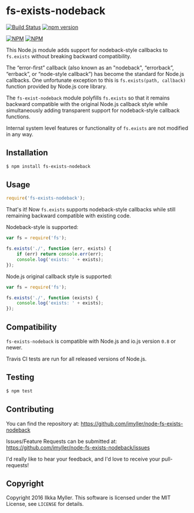 fs-exists-nodeback
==================
[![Build Status](https://travis-ci.org/imyller/node-fs-exists-nodeback.svg)](https://travis-ci.org/imyller/node-fs-exists-nodeback)
[![npm version](https://badge.fury.io/js/fs-exists-nodeback.svg)](http://badge.fury.io/js/fs-exists-nodeback)

[![NPM](https://nodei.co/npm/fs-exists-nodeback.png?downloads=true&downloadRank=true&stars=true)](https://nodei.co/npm/fs-exists-nodeback/)
[![NPM](https://nodei.co/npm-dl/fs-exists-nodeback.png?months=6&height=3)](https://nodei.co/npm-dl/fs-exists-nodeback/)

This Node.js module adds support for nodeback-style callbacks to `fs.exists` without breaking backward compatibility.

The “error-first” callback (also known as an "nodeback", “errorback”, “errback”, or “node-style callback”) has become 
the standard for Node.js callbacks. One unfortunate exception to this is `fs.exists(path, callback)` function provided by Node.js core library.
 
The `fs-exist-nodeback` module polyfills `fs.exists` so that it remains backward compatible with the original Node.js callback
style while simultaneously adding transparent support for nodeback-style callback functions. 

Internal system level features or functionality of `fs.exists` are not modified in any way.

## Installation

```sh
$ npm install fs-exists-nodeback
```

## Usage

```js      
require('fs-exists-nodeback');
```

That's it! Now `fs.exists` supports nodeback-style callbacks while still remaining backward compatible with existing code.

Nodeback-style is supported:
```js
var fs = require('fs');

fs.exists('./', function (err, exists) {
	if (err) return console.err(err);
	console.log('exists: ' + exists);
});
```

Node.js original callback style is supported:
```js
var fs = require('fs');

fs.exists('./', function (exists) {
	console.log('exists: ' + exists);
});
```

## Compatibility

`fs-exists-nodeback` is compatible with Node.js and io.js version `0.8` or newer. 

Travis CI tests are run for all released versions of Node.js.

## Testing

```sh
$ npm test
```

## Contributing

You can find the repository at:
https://github.com/imyller/node-fs-exists-nodeback

Issues/Feature Requests can be submitted at:
https://github.com/imyller/node-fs-exists-nodeback/issues

I'd really like to hear your feedback, and I'd love to receive your pull-requests!

## Copyright

Copyright 2016 Ilkka Myller. This software is licensed under the MIT License, see `LICENSE` for details.
